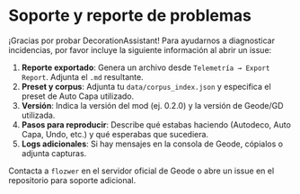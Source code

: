 # Soporte y reporte de problemas

¡Gracias por probar DecorationAssistant! Para ayudarnos a diagnosticar incidencias, por favor incluye la siguiente información al abrir un issue:

1. **Reporte exportado**: Genera un archivo desde `Telemetría → Export Report`. Adjunta el `.md` resultante.
2. **Preset y corpus**: Adjunta tu `data/corpus_index.json` y especifica el preset de Auto Capa utilizado.
3. **Versión**: Indica la versión del mod (ej. 0.2.0) y la versión de Geode/GD utilizada.
4. **Pasos para reproducir**: Describe qué estabas haciendo (Autodeco, Auto Capa, Undo, etc.) y qué esperabas que sucediera.
5. **Logs adicionales**: Si hay mensajes en la consola de Geode, cópialos o adjunta capturas.

Contacta a `flozwer` en el servidor oficial de Geode o abre un issue en el repositorio para soporte adicional.
